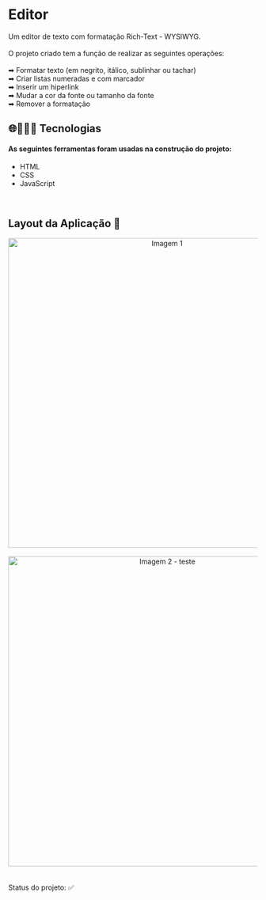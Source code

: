 # Editor
Um editor de texto com formatação Rich-Text - WYSIWYG. 
<br>
<br>
O projeto criado tem a função de realizar as seguintes operações:
<br>
<br>
➡ Formatar texto (em negrito, itálico, sublinhar ou tachar)
<br>
➡ Criar listas numeradas e com marcador
<br>
➡ Inserir um hiperlink
<br>
➡ Mudar a cor da fonte ou tamanho da fonte
<br>
➡ Remover a formatação
<br>

## 🌐👩🏻‍💻 Tecnologias 

#### As seguintes ferramentas foram usadas na construção do projeto: 

- HTML
- CSS
- JavaScript
<br>

## Layout da Aplicação 💨

  <div align= "center">
<img width="626" alt="Imagem 1" src="https://user-images.githubusercontent.com/89019231/152051597-79c6d3b8-1453-4e8a-ae27-89699c5c8cca.png">
  </div>
  <br>
  
  <div align= "center">
<img width="627" alt="Imagem 2 - teste" src="https://user-images.githubusercontent.com/89019231/152051936-e649257d-a7ab-4c13-9ae9-5f17227147fd.png">
  </div>
  <br>
  <br>
  Status do projeto: ✅
